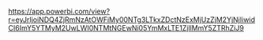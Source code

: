 https://app.powerbi.com/view?r=eyJrIjoiNDQ4ZjRmNzAtOWFiMy00NTg3LTkxZDctNzExMjUzZjM2YjNjIiwidCI6ImY5YTMyM2UwLWI0NTMtNGEwNi05YmMxLTE1ZjllMmY5ZTRhZiJ9


